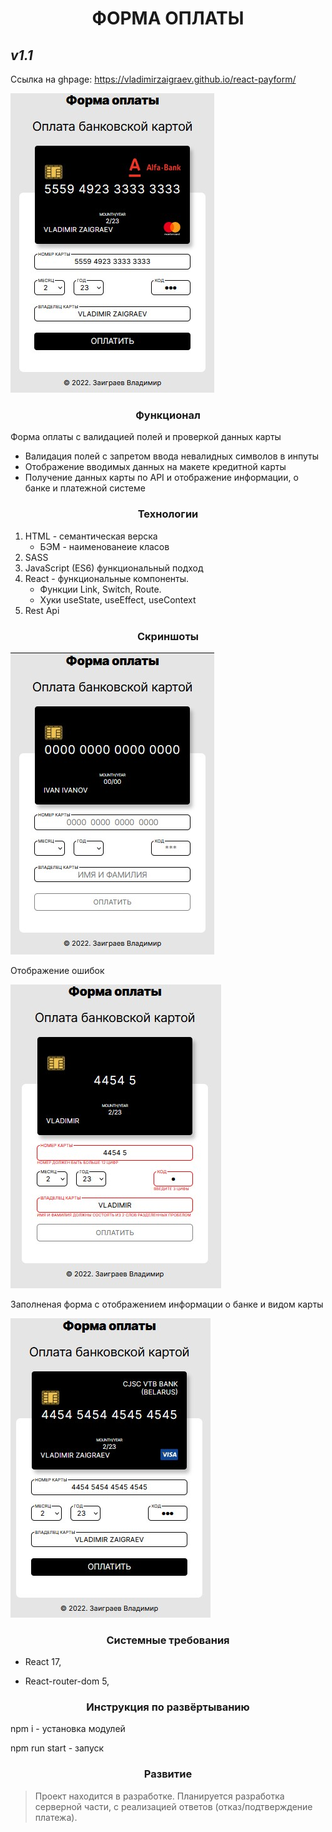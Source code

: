 <h1 align="center">ФОРМА ОПЛАТЫ</h1>

## _v1.1_

Ссылка на ghpage: https://vladimirzaigraev.github.io/react-payform/

![Image alt](https://github.com/VladimirZaigraev/react-payform/blob/master/screenshot/4.jpg)

<h3 align="center">Функционал</h1>

Форма оплаты с валидацией полей и проверкой данных карты
- Валидация полей с запретом ввода невалидных символов в инпуты
- Отображение вводимых данных на макете кредитной карты 
- Получение данных карты по API и отображение информации, о банке и платежной системе

<h3 align="center">Технологии</h1>

1. HTML - семантическая верска
    - БЭМ - наименованеие класов
2. SASS
3. JavaScript (ES6) функциональный подход
4. React - функциональные компоненты.
    - Функции Link, Switch, Route.
    - Хуки useState, useEffect, useContext
5. Rest Api

<h3 align="center">Скриншоты</h1>

![Image alt](https://github.com/VladimirZaigraev/react-payform/blob/master/screenshot/1.jpg)

Отображение ошибок

![Image alt](https://github.com/VladimirZaigraev/react-payform/blob/master/screenshot/2.jpg)

Заполненая форма с отображением информации о банке и видом карты

![Image alt](https://github.com/VladimirZaigraev/react-payform/blob/master/screenshot/3.jpg)

<h3 align="center">Системные требования</h1>

 - React 17,

 - React-router-dom 5,

<h3 align="center">Инструкция по развёртыванию</h1>

npm i - установка модулей

npm run start - запуск

<h3 align="center">Развитие</h1>

> Проект находится в разработке.
> Планируется разработка серверной части, с реализацией ответов (отказ/подтверждение платежа).
